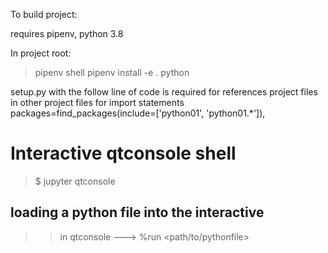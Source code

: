 To build project:

requires pipenv, python 3.8

In project root:

> pipenv shell
> pipenv install -e .
> python <filename>

setup.py with the follow line of code is required for references project files in other project files for import statements
packages=find_packages(include=['python01', 'python01.*']),


# Interactive qtconsole shell
> $ jupyter qtconsole
## loading a python file into the interactive
>> in qtconsole ---> %run <path/to/pythonfile>
